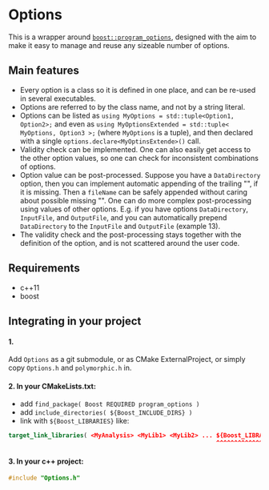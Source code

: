 # Options #
This is a wrapper around [```boost::program_options```](http://www.boost.org/doc/libs/1_63_0/doc/html/program_options.html), designed with the aim to make it easy to manage and reuse any sizeable number of options.

## Main features
* Every option is a class so it is defined in one place, and can be re-used in several executables.
* Options are referred to by the class name, and not by a string literal.
* Options can be listed as ```using MyOptions = std::tuple<Option1, Option2>;``` and even as ```using MyOptionsExtended = std::tuple< MyOptions, Option3 >;``` (where ```MyOptions``` is a tuple), and then declared with a single ```options.declare<MyOptinsExtende>()``` call.
* Validity check can be implemented. One can also easily get access to the other option values, so one can check for inconsistent combinations of options. 
* Option value can be post-processed. Suppose you have a ```DataDirectory``` option, then you can implement automatic appending of the trailing "\", if it is missing. Then a ```fileName``` can be safely appended without caring about possible missing "\". One can do more complex post-processing using values of other options. E.g. if you have options ```DataDirectory```, ```InputFile```, and ```OutputFile```, and you can automatically prepend ```DataDirectory``` to the ```InputFile``` and ```OutputFile``` (example 13).
* The validity check and the post-processing stays together with the definition of the option, and is not scattered around the user code.


## Requirements
* c++11
* boost


## Integrating in your project
#### 1. 
Add ```Options``` as a git submodule, or as CMake ExternalProject, or simply copy ```Options.h``` and ```polymorphic.h``` in.

#### 2. In your CMakeLists.txt: 
* add ```find_package( Boost REQUIRED program_options )``` 
* add ```include_directories( ${Boost_INCLUDE_DIRS} )```
* link with ```${Boost_LIBRARIES}``` like: 
```cmake
target_link_libraries( <MyAnalysis> <MyLib1> <MyLib2> ... ${Boost_LIBRARIES} )
                                                          ^^^^^^^^^^^^^^^^^^  
```
#### 3. In your c++ project:
```c++
#include "Options.h"
```
